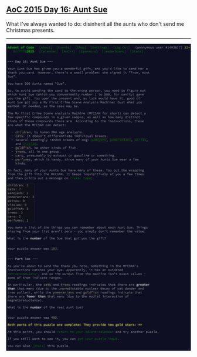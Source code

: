 ## [AoC 2015 Day 16: Aunt Sue](https://adventofcode.com/2015/day/16)

What I've always wanted to do:  disinherit all the aunts who don't send me Christmas presents.

---

![AoC 2015 Day 16](day16--Aunt_Sue.png?raw=true)
